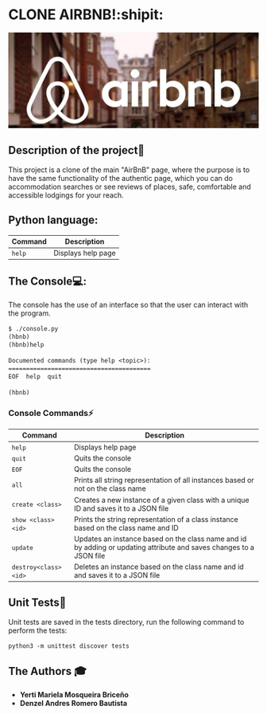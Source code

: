# CLONE AIRBNB!:shipit:
![logo de mi proyecto](IMAGENES_CHULAS/airbnb.jpg)

## Description of the project💬

This project is a clone of the main "AirBnB" page, 
where the purpose is to have the same functionality of the authentic page,
which you can do accommodation searches or see reviews
of places, safe, comfortable and accessible lodgings for your reach.

## Python language:
| Command   | Description |
| -------  | ----------- |
| `help`   | Displays help page |
## The Console💻:
The console has the use of an interface so that the user can interact with the program.
```
$ ./console.py
(hbnb)
(hbnb)help

Documented commands (type help <topic>):
========================================
EOF  help  quit

(hbnb)
```

### Console Commands⚡
| Command   | Description |
| -------  | ----------- |
| `help`   | Displays help page |
| `quit`   | Quits the console |
| `EOF`   | Quits the console |
| `all`   | Prints all string representation of all instances based or not on the class name |
| `create <class>`   | Creates a new instance of a given class with a unique ID and saves it to a JSON file |
| `show <class> <id>`   | Prints the string representation of a class instance based on the class name and ID|
| `update`   | Updates an instance based on the class name and id by adding or updating attribute and saves changes to a JSON file |
| `destroy<class><id>`  | Deletes an instance based on the class name and id and saves it to a JSON file |


## Unit Tests🌚
Unit tests are saved in the tests directory, run the following command to perform the tests:
```
python3 -m unittest discover tests
```

## The Authors 🎓
- **Yerti Mariela Mosqueira Briceño**
- **Denzel Andres Romero Bautista**                                   
